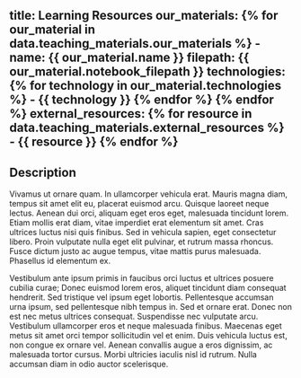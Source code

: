 title: Learning Resources
our_materials:
    {% for our_material in data.teaching_materials.our_materials %}
    - name: {{ our_material.name }}
      filepath: {{ our_material.notebook_filepath }}
      technologies:
        {% for technology in our_material.technologies %}
            - {{ technology }}
        {% endfor %}
    {% endfor %}
external_resources:
    {% for resource in data.teaching_materials.external_resources %}
        - {{ resource }}
    {% endfor %}
---

## Description
Vivamus ut ornare quam. In ullamcorper vehicula erat. Mauris magna diam, tempus sit amet elit eu, placerat euismod arcu. Quisque laoreet neque lectus. Aenean dui orci, aliquam eget eros eget, malesuada tincidunt lorem. Etiam mollis erat diam, vitae imperdiet erat elementum sit amet. Cras ultrices luctus nisi quis finibus. Sed in vehicula sapien, eget consectetur libero. Proin vulputate nulla eget elit pulvinar, et rutrum massa rhoncus. Fusce dictum justo ac augue tempus, vitae mattis purus malesuada. Phasellus id elementum ex.

Vestibulum ante ipsum primis in faucibus orci luctus et ultrices posuere cubilia curae; Donec euismod lorem eros, aliquet tincidunt diam consequat hendrerit. Sed tristique vel ipsum eget lobortis. Pellentesque accumsan urna ipsum, sed pellentesque nibh tempus in. Sed et ornare erat. Donec non est nec metus ultrices consequat. Suspendisse nec vulputate arcu. Vestibulum ullamcorper eros et neque malesuada finibus. Maecenas eget metus sit amet orci tempor sollicitudin vel et enim. Duis vehicula luctus est, non congue ex ornare vel. Aenean convallis augue a eros dignissim, ac malesuada tortor cursus. Morbi ultricies iaculis nisl id rutrum. Nulla accumsan diam in odio auctor scelerisque.
